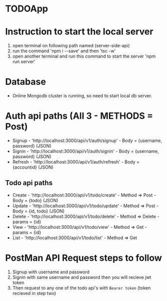 # TODOApp

# Instruction to start the local server

1. open terminal on following path named (server-side-api)
2. run the command 'npm i --save' and then 'tsc -w'
3. open another terminal and run this command to start the server 'npm run server'

# Database

* Online Mongodb cluster is running, so need to start local db server.

# Auth api paths (All 3 -  METHODS = Post)

* Signup - 'http://localhost:3000/api/v1/auth/signup' - Body = {username, password} (JSON)
* Signin - 'http://localhost:3000/api/v1/auth/signin' - Body = {username, password} (JSON)
* Refresh - 'http://localhost:3000/api/v1/auth/refresh' - Body = {accountid} (JSON)

## Todo api paths

* Create - 'http://localhost:3000/api/v1/todo/create' - Method => Post  - Body = {todo} (JSON)
* Update - 'http://localhost:3000/api/v1/todo/update' - Method => Post  - Body = {id, todo} (JSON)
* Delete - 'http://localhost:3000/api/v1/todo/delete' - Method => Delete - params = {id}
* View - 'http://localhost:3000/api/v1/todo/view' - Method => Get - params = {id}
* List - 'http://localhost:3000/api/v1/todo/list' - Method => Get

# PostMan API Request steps to follow

1. Signup with username and password
2. Signin with same username and password then you will recieve jwt token
3. Then request to any one of the todo api's with `Bearer token` (token recieved in step two)

